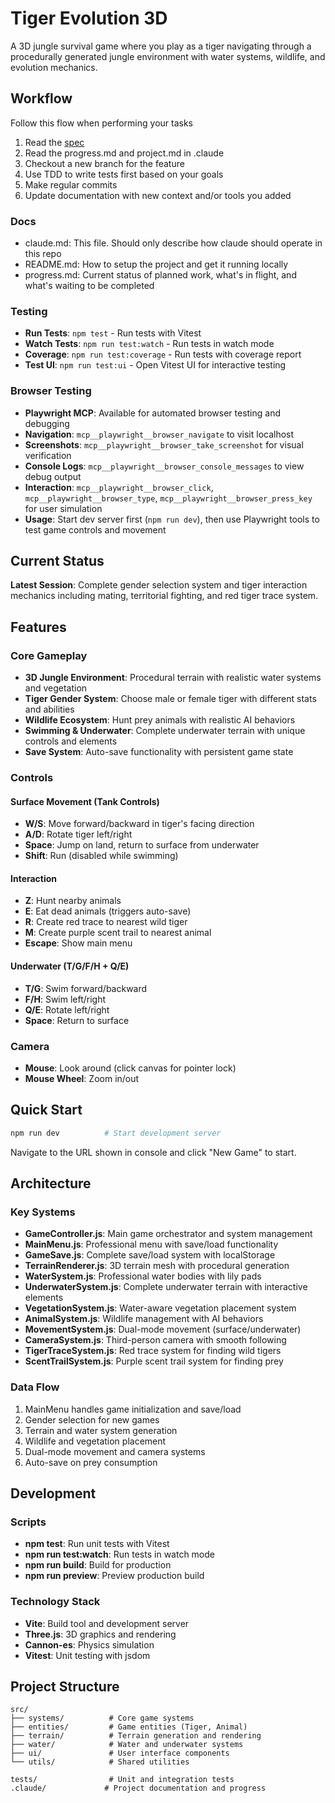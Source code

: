 # Tiger Evolution 3D

A 3D jungle survival game where you play as a tiger navigating through a procedurally generated jungle environment with water systems, wildlife, and evolution mechanics.

## Workflow

Follow this flow when performing your tasks

1. Read the [spec](.claude/spec.md)
2. Read the progress.md and project.md in .claude
3. Checkout a new branch for the feature
4. Use TDD to write tests first based on your goals
5. Make regular commits
6. Update documentation with new context and/or tools you added

### Docs

- claude.md: This file. Should only describe how claude should operate in this repo
- README.md: How to setup the project and get it running locally
- progress.md: Current status of planned work, what's in flight, and what's waiting to be completed

### Testing

- **Run Tests**: `npm test` - Run tests with Vitest
- **Watch Tests**: `npm run test:watch` - Run tests in watch mode
- **Coverage**: `npm run test:coverage` - Run tests with coverage report
- **Test UI**: `npm run test:ui` - Open Vitest UI for interactive testing

### Browser Testing

- **Playwright MCP**: Available for automated browser testing and debugging
- **Navigation**: `mcp__playwright__browser_navigate` to visit localhost
- **Screenshots**: `mcp__playwright__browser_take_screenshot` for visual verification
- **Console Logs**: `mcp__playwright__browser_console_messages` to view debug output
- **Interaction**: `mcp__playwright__browser_click`, `mcp__playwright__browser_type`, `mcp__playwright__browser_press_key` for user simulation
- **Usage**: Start dev server first (`npm run dev`), then use Playwright tools to test game controls and movement

## Current Status

**Latest Session**: Complete gender selection system and tiger interaction mechanics including mating, territorial fighting, and red tiger trace system.

## Features

### Core Gameplay
- **3D Jungle Environment**: Procedural terrain with realistic water systems and vegetation
- **Tiger Gender System**: Choose male or female tiger with different stats and abilities
- **Wildlife Ecosystem**: Hunt prey animals with realistic AI behaviors
- **Swimming & Underwater**: Complete underwater terrain with unique controls and elements
- **Save System**: Auto-save functionality with persistent game state

### Controls

#### Surface Movement (Tank Controls)
- **W/S**: Move forward/backward in tiger's facing direction
- **A/D**: Rotate tiger left/right
- **Space**: Jump on land, return to surface from underwater
- **Shift**: Run (disabled while swimming)

#### Interaction
- **Z**: Hunt nearby animals
- **E**: Eat dead animals (triggers auto-save)
- **R**: Create red trace to nearest wild tiger
- **M**: Create purple scent trail to nearest animal
- **Escape**: Show main menu

#### Underwater (T/G/F/H + Q/E)
- **T/G**: Swim forward/backward
- **F/H**: Swim left/right
- **Q/E**: Rotate left/right
- **Space**: Return to surface

### Camera
- **Mouse**: Look around (click canvas for pointer lock)
- **Mouse Wheel**: Zoom in/out

## Quick Start

```bash
npm run dev          # Start development server
```

Navigate to the URL shown in console and click "New Game" to start.

## Architecture

### Key Systems
- **GameController.js**: Main game orchestrator and system management
- **MainMenu.js**: Professional menu with save/load functionality
- **GameSave.js**: Complete save/load system with localStorage
- **TerrainRenderer.js**: 3D terrain mesh with procedural generation
- **WaterSystem.js**: Professional water bodies with lily pads
- **UnderwaterSystem.js**: Complete underwater terrain with interactive elements
- **VegetationSystem.js**: Water-aware vegetation placement system
- **AnimalSystem.js**: Wildlife management with AI behaviors
- **MovementSystem.js**: Dual-mode movement (surface/underwater)
- **CameraSystem.js**: Third-person camera with smooth following
- **TigerTraceSystem.js**: Red trace system for finding wild tigers
- **ScentTrailSystem.js**: Purple scent trail system for finding prey

### Data Flow
1. MainMenu handles game initialization and save/load
2. Gender selection for new games
3. Terrain and water system generation
4. Wildlife and vegetation placement
5. Dual-mode movement and camera systems
6. Auto-save on prey consumption

## Development

### Scripts
- **npm test**: Run unit tests with Vitest
- **npm run test:watch**: Run tests in watch mode
- **npm run build**: Build for production
- **npm run preview**: Preview production build

### Technology Stack
- **Vite**: Build tool and development server
- **Three.js**: 3D graphics and rendering
- **Cannon-es**: Physics simulation
- **Vitest**: Unit testing with jsdom

## Project Structure

```
src/
├── systems/          # Core game systems
├── entities/         # Game entities (Tiger, Animal)
├── terrain/          # Terrain generation and rendering
├── water/            # Water and underwater systems
├── ui/               # User interface components
└── utils/            # Shared utilities

tests/                # Unit and integration tests
.claude/             # Project documentation and progress
```